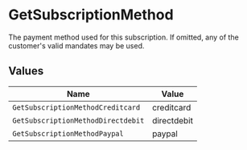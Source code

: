 # GetSubscriptionMethod

The payment method used for this subscription. If omitted, any of the customer's valid mandates may be used.


## Values

| Name                               | Value                              |
| ---------------------------------- | ---------------------------------- |
| `GetSubscriptionMethodCreditcard`  | creditcard                         |
| `GetSubscriptionMethodDirectdebit` | directdebit                        |
| `GetSubscriptionMethodPaypal`      | paypal                             |
